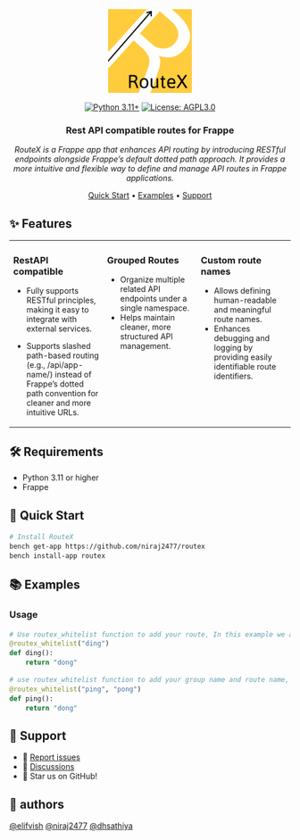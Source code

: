 <div align="center">

<img src="./assets/logo_small.png" alt="RouteX Logo" style="width:150px;"/>
<br>

[![Python 3.11+](https://img.shields.io/badge/python-3.11+-blue.svg)](https://www.python.org/downloads/)
[![License: AGPL3.0](https://img.shields.io/badge/license-AGPL--v3-blue)](https://opensource.org/license/agpl-v3)

### Rest API compatible routes for Frappe

_RouteX is a Frappe app that enhances API routing by introducing RESTful endpoints alongside Frappe’s default dotted path approach. It provides a more intuitive and flexible way to define and manage API routes in Frappe applications._

[Quick Start](#-quick-start) • [Examples](#-examples) • [Support](#-support)

</div>

## ✨ Features

<table style="border: none;" cellspacing="20" cellpadding="10">
<tr style="border: none;">
<td style="border: none; vertical-align: top; width: 33%;">
<h3>RestAPI compatible</h3>

- Fully supports RESTful principles, making it easy to integrate with external services.

- Supports slashed path-based routing (e.g., /api/app-name/<route-name>) instead of Frappe’s dotted path convention for cleaner and more intuitive URLs.

</td>
<td style="border: none; vertical-align: top; width: 33%;">
<h3>Grouped Routes</h3>

- Organize multiple related API endpoints under a single namespace.
- Helps maintain cleaner, more structured API management.
</td>
<td style="border: none; vertical-align: top; width: 33%;">
<h3>Custom route names</h3>

- Allows defining human-readable and meaningful route names.
- Enhances debugging and logging by providing easily identifiable route identifiers.
</td>
</tr>
</tr>
</table>

## 🛠️ Requirements

- Python 3.11 or higher
- Frappe

## 🚀 Quick Start

```bash
# Install RouteX
bench get-app https://github.com/niraj2477/routex
bench install-app routex
```

## 📚 Examples

### Usage

```python
# Use routex_whitelist function to add your route, In this example we are are defineing a route name "ding" that will be accessible via /api/[app-name]/ding
@routex_whitelist("ding")
def ding():
    return "dong"

```

```python
# use routex_whitelist function to add your group name and route name, In this example we are defining a group name "ping" and route name "pong" that will be accessible via /api/[app-name]/ping/pong
@routex_whitelist("ping", "pong")
def ping():
    return "dong"
```

## 🤝 Support

- 🐛 [Report issues](https://github.com/niraj2477/routex/issues)
- 💬 [Discussions](https://github.com/niraj2477/routex/discussions)
- 🌟 Star us on GitHub!

## 👏 authors

[@elifvish](https://github.com/elifvish)
[@niraj2477](https://gihub.com/niraj2477)
[@dhsathiya](https://github.com/dhsathiya)
